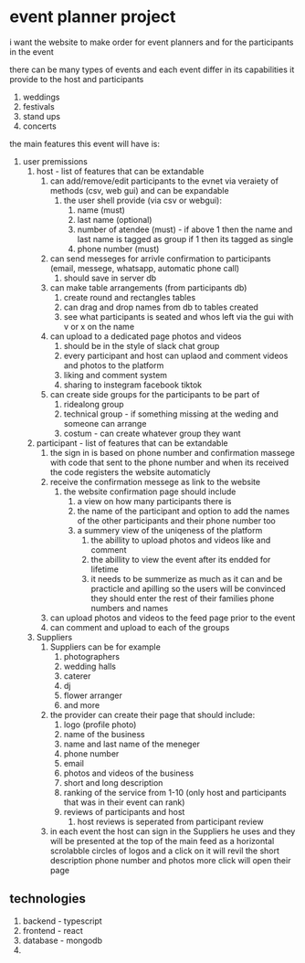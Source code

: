 # event planner project

i want the website to make order for event planners and for the participants in the event

there can be many types of events and each event differ in its capabilities it provide to the host and participants
1. weddings
2. festivals
3. stand ups
4. concerts

the main features this event will have is: 
1. user premissions
   1. host - list of features that can be extandable
      1. can add/remove/edit participants to the evnet via veraiety of methods (csv, web gui) and can be expandable
         1. the user shell provide (via csv or webgui):
            1. name (must)
            2. last name (optional)
            3. number of atendee (must) - if above 1 then the name and last name is tagged as group if 1 then its tagged as single
            4. phone number (must)
      2. can send messeges for arrivle confirmation to participants (email, messege, whatsapp, automatic phone call)
         1. should save in server db 
      3. can make table arrangements (from participants db)
         1. create round and rectangles tables
         2. can drag and drop names from db to tables created
         3. see what participants is seated and whos left via the gui with v or x on the name
      4. can upload to a dedicated page photos and videos
         1. should be in the style of slack chat group 
         2. every participant and host can uplaod and comment videos and photos to the platform 
         3. liking and comment system 
         4. sharing to instegram facebook tiktok 
      5. can create side groups for the participants to be part of
         1. ridealong group
         2. technical group - if something missing at the weding and someone can arrange
         3. costum - can create whatever group they want
   2. participant - list of features that can be extandable
      1. the sign in is based on phone number and confirmation massege with code that sent to the phone number and when its received the code registers the website automaticly
      2. receive the confirmation messege as link to the website
         1. the website confirmation page should include 
            1. a view on how many participants there is 
            2. the name of the participant and option to add the names of the other participants and their phone number too
            3. a summery view of the uniqeness of the platform
               1. the abillity to upload photos and videos like and comment 
               2. the abillity to view the event after its endded for lifetime
               3. it needs to be summerize as much as it can and be practicle and apilling so the users will be convinced they should enter the rest of their families phone numbers and names
      3. can upload photos and videos to the feed page prior to the event
      4. can comment and upload to each of the groups
   3. Suppliers
      1. Suppliers can be for example
         1. photographers 
         2. wedding halls 
         3. caterer
         4. dj
         5. flower arranger
         6. and more
      2. the provider can create their page that should include:
         1. logo (profile photo)
         2. name of the business
         3. name and last name of the meneger
         4. phone number 
         5. email
         6. photos and videos of the business 
         7. short and long description
         8. ranking of the service from 1-10 (only host and participants that was in their event can rank)
         9. reviews of participants and host
            1. host reviews is seperated from participant review
      3. in each event the host can sign in the Suppliers he uses and they will be presented at the top of the main feed as a horizontal scrolabble circles of logos and a click on it will revil the short description phone number and photos more click will open their page

## technologies 
1. backend - typescript
2. frontend - react
3. database - mongodb
4. 